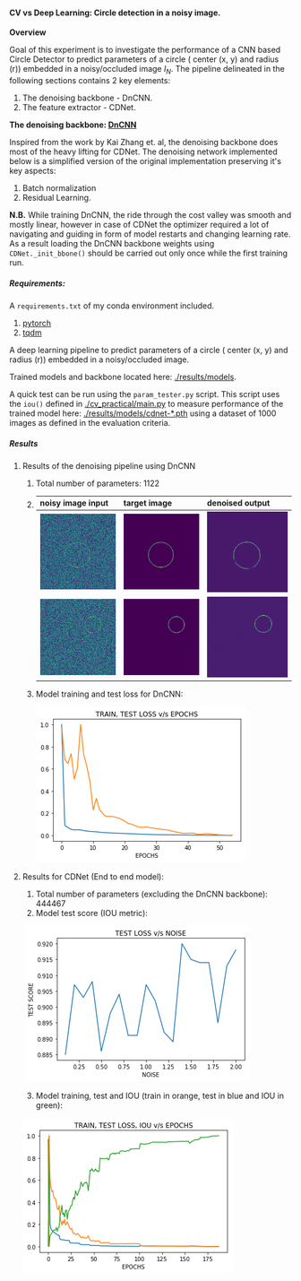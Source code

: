 #### CV vs Deep Learning: Circle detection in a noisy image.

__Overview__

Goal of this experiment is to investigate the performance of a CNN based Circle Detector to predict parameters of a circle ( center (x, y) and radius (r)) embedded in a noisy/occluded image $I_N$. The pipeline delineated in the following sections contains 2 key elements:

1. The denoising backbone - DnCNN.
2. The feature extractor - CDNet.

__The denoising backbone: [DnCNN](https://arxiv.org/pdf/1608.03981.pdf)__

Inspired from the work by Kai Zhang et. al, the denoising backbone does most of the heavy lifting for CDNet. The denoising network implemented below is a simplified version of the original implementation preserving it's key aspects:
1. Batch normalization 
2. Residual Learning.

__N.B.__ While training DnCNN, the ride through the cost valley was smooth and mostly linear, however in case of CDNet the optimizer required a lot of navigating and guiding in form of model restarts and changing learning rate. As a result loading the DnCNN backbone weights using `CDNet._init_bbone()` should be carried out only once while the first training run.

##### Requirements:

A `requirements.txt` of my conda environment included.

1. [pytorch](https://pytorch.org/)
2. [tqdm](https://github.com/tqdm/tqdm)

A deep learning pipeline to predict  parameters of a circle ( center (x, y) and radius (r)) embedded in a 
noisy/occluded image. 

Trained models and backbone located here: [./results/models](./results/models).

A quick test can be run using the `param_tester.py` script. This script uses the `iou()` defined in [./cv_practical/main.py](./cv_practical/main.py) to measure performance of  the trained model here: [./results/models/cdnet-*.pth](./results/models/cdnet-*.pth) using a dataset of 1000 images as defined in the evaluation criteria.

##### Results

1. Results of the denoising  pipeline using DnCNN

   1. Total number of parameters: 1122

   2. | noisy image input                                            | target image                                                 | denoised output                                              |
      | ------------------------------------------------------------ | ------------------------------------------------------------ | ------------------------------------------------------------ |
      | ![](./results/images/0.png) | ![](./results/images/0_targ.png) | ![](./results/images/0_pred.png) |
      | ![](./results/images/1.png) | ![](./results/images/1_targ.png) | ![](./results/images/1_pred.png) |

      

   3. Model training and test loss for DnCNN:

      ![](./results/dncnn_plot.png)

2. Results for CDNet (End to end model):

   1. Total number of parameters (excluding the DnCNN backbone): 444467
   2. Model test score (IOU metric):

   ​										 ![](./results/test_score.png)

   3. Model training, test and IOU (train in orange, test in blue and IOU in green): 

   ![](./results/cdnet_plot.png)

